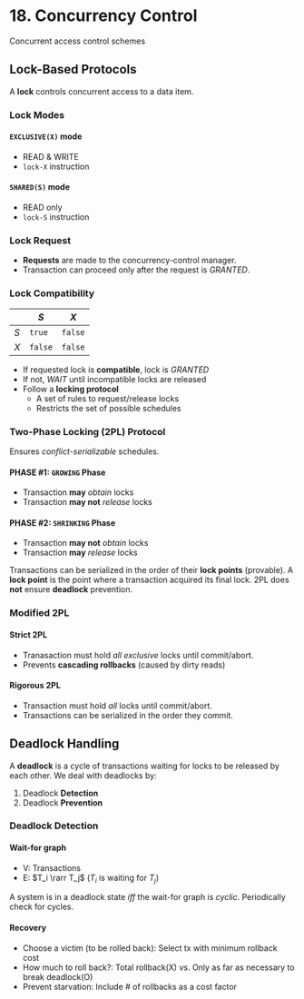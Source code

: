# 18. Concurrency Control
Concurrent access control schemes

## Lock-Based Protocols
A **lock** controls concurrent access to a data item. 

### Lock Modes
#### `EXCLUSIVE(X)` mode
* READ & WRITE
* `lock-X` instruction

#### `SHARED(S)` mode
* READ only
* `lock-S` instruction

### Lock Request
* **Requests** are made to the concurrency-control manager.
* Transaction can proceed only after the request is *GRANTED*.

### Lock Compatibility

|       | $S$       | $X$       |
|---    |---        |---        |
| $S$   | `true`    | `false`   |
| $X$   | `false`   | `false`   |

* If requested lock is **compatible**, lock is *GRANTED*
* If not, *WAIT* until incompatible locks are released
* Follow a **locking protocol**
    * A set of rules to request/release locks
    * Restricts the set of possible schedules

### Two-Phase Locking (2PL) Protocol
Ensures *conflict-serializable* schedules. 

#### PHASE #1: `GROWING` Phase
* Transaction **may** *obtain* locks
* Transaction **may not** *release* locks

#### PHASE #2: `SHRINKING` Phase
* Transaction **may not** *obtain* locks
* Transaction **may** *release* locks

Transactions can be serialized in the order of their **lock points** (provable). A **lock point** is the point where a transaction acquired its final lock. 2PL does **not** ensure **deadlock** prevention.

### Modified 2PL

#### Strict 2PL
* Tranasaction must hold *all exclusive* locks until commit/abort.
* Prevents **cascading rollbacks** (caused by dirty reads)

#### Rigorous 2PL
* Transaction must hold *all* locks until commit/abort.
* Transactions can be serialized in the order they commit.

## Deadlock Handling
A **deadlock** is a cycle of transactions waiting for locks to be released by each other. We deal with deadlocks by:
1. Deadlock **Detection**
1. Deadlock **Prevention**

### Deadlock Detection
#### Wait-for graph
* V: Transactions
* E: $T_i \rarr T_j$  ($T_i$ is waiting for $T_j$)

A system is in a deadlock state *iff* the wait-for graph is *cyclic*. Periodically check for cycles.

#### Recovery
* Choose a victim (to be rolled back): Select tx with minimum rollback cost
* How much to roll back?: Total rollback(X) *vs.* Only as far as necessary to break deadlock(O)
* Prevent starvation: Include # of rollbacks as a cost factor